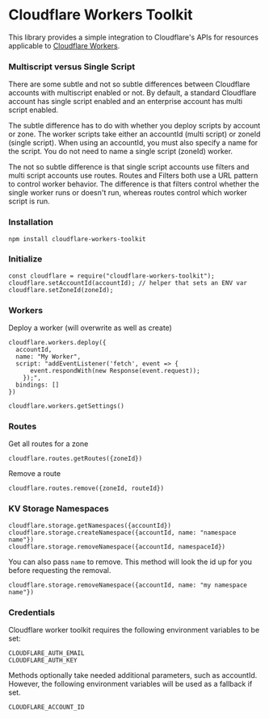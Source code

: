 # Cloudflare Workers Toolkit

This library provides a simple integration to Cloudflare's APIs for resources applicable to [Cloudflare Workers](https://developers.cloudflare.com/workers/about/).

### Multiscript versus Single Script

There are some subtle and not so subtle differences between Cloudflare accounts with multiscript enabled or not. By default, a standard Cloudflare account has single script enabled and an enterprise account has multi script enabled.

The subtle difference has to do with whether you deploy scripts by account or zone. The worker scripts take either an accountId (multi script) or zoneId (single script). When using an accountId, you must also specify a name for the script. You do not need to name a single script (zoneId) worker.

The not so subtle difference is that single script accounts use filters and multi script accounts use routes. Routes and Filters both use a URL pattern to control worker behavior. The difference is that filters control whether the single worker runs or doesn't run, whereas routes control which worker script is run.

### Installation

```
npm install cloudflare-workers-toolkit
```

### Initialize

```
const cloudflare = require("cloudflare-workers-toolkit");
cloudflare.setAccountId(accountId); // helper that sets an ENV var
cloudflare.setZoneId(zoneId);
```

### Workers

Deploy a worker (will overwrite as well as create)

```
cloudflare.workers.deploy({
  accountId,
  name: "My Worker",
  script: "addEventListener('fetch', event => {
      event.respondWith(new Response(event.request));
    });",
  bindings: []
})
```

```
cloudflare.workers.getSettings()
```

### Routes

Get all routes for a zone
```
cloudflare.routes.getRoutes({zoneId})
```

Remove a route
```
cloudflare.routes.remove({zoneId, routeId})
```

### KV Storage Namespaces

```
cloudflare.storage.getNamespaces({accountId})
cloudflare.storage.createNamespace({accountId, name: "namespace name"})
cloudflare.storage.removeNamespace({accountId, namespaceId})
```

You can also pass `name` to remove. This method will look the id up for you before requesting the removal.

```
cloudflare.storage.removeNamespace({accountId, name: "my namespace name"})
```

### Credentials

Cloudflare worker toolkit requires the following environment variables to be set:

```
CLOUDFLARE_AUTH_EMAIL
CLOUDFLARE_AUTH_KEY
```

Methods optionally take needed additional parameters, such as accountId. However, the following environment variables will be used as a fallback if set.

```
CLOUDFLARE_ACCOUNT_ID
```
